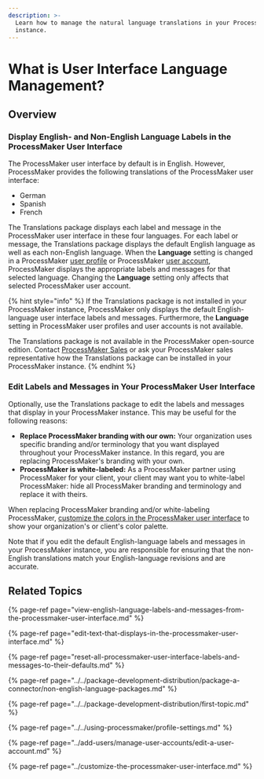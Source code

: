 ```yaml
---
description: >-
  Learn how to manage the natural language translations in your ProcessMaker
  instance.
---
```


# What is User Interface Language Management?

## Overview

### Display English- and Non-English Language Labels in the ProcessMaker User Interface

The ProcessMaker user interface by default is in English. However, ProcessMaker provides the following translations of the ProcessMaker user interface:

* German
* Spanish
* French

The Translations package displays each label and message in the ProcessMaker user interface in these four languages. For each label or message, the Translations package displays the default English language as well as each non-English language. When the **Language** setting is changed in a ProcessMaker [user profile](../../using-processmaker/profile-settings.md) or ProcessMaker [user account](../add-users/manage-user-accounts/create-a-user-account.md#create-a-processmaker-user-account), ProcessMaker displays the appropriate labels and messages for that selected language. Changing the **Language** setting only affects that selected ProcessMaker user account.

{% hint style="info" %}
If the Translations package is not installed in your ProcessMaker instance, ProcessMaker only displays the default English-language user interface labels and messages. Furthermore, the **Language** setting in ProcessMaker user profiles and user accounts is not available.

The Translations package is not available in the ProcessMaker open-source edition. Contact [ProcessMaker Sales](mailto:sales@processmaker.com) or ask your ProcessMaker sales representative how the Translations package can be installed in your ProcessMaker instance.
{% endhint %}

### Edit Labels and Messages in Your ProcessMaker User Interface

Optionally, use the Translations package to edit the labels and messages that display in your ProcessMaker instance. This may be useful for the following reasons:

* **Replace ProcessMaker branding with our own:** Your organization uses specific branding and/or terminology that you want displayed throughout your ProcessMaker instance. In this regard, you are replacing ProcessMaker's branding with your own.
* **ProcessMaker is white-labeled:** As a ProcessMaker partner using ProcessMaker for your client, your client may want you to white-label ProcessMaker: hide all ProcessMaker branding and terminology and replace it with theirs.

When replacing ProcessMaker branding and/or white-labeling ProcessMaker, [customize the colors in the ProcessMaker user interface](../customize-the-processmaker-user-interface.md) to show your organization's or client's color palette.

Note that if you edit the default English-language labels and messages in your ProcessMaker instance, you are responsible for ensuring that the non-English translations match your English-language revisions and are accurate.

## Related Topics

{% page-ref page="view-english-language-labels-and-messages-from-the-processmaker-user-interface.md" %}

{% page-ref page="edit-text-that-displays-in-the-processmaker-user-interface.md" %}

{% page-ref page="reset-all-processmaker-user-interface-labels-and-messages-to-their-defaults.md" %}

{% page-ref page="../../package-development-distribution/package-a-connector/non-english-language-packages.md" %}

{% page-ref page="../../package-development-distribution/first-topic.md" %}

{% page-ref page="../../using-processmaker/profile-settings.md" %}

{% page-ref page="../add-users/manage-user-accounts/edit-a-user-account.md" %}

{% page-ref page="../customize-the-processmaker-user-interface.md" %}

